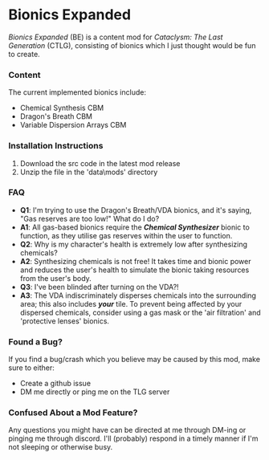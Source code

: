 # Bionics Expanded
*Bionics Expanded* (BE) is a content mod for *Cataclysm: The Last Generation* (CTLG), consisting of bionics which I just thought would be fun to create. 

### Content
The current implemented bionics include:
- Chemical Synthesis CBM
- Dragon's Breath CBM
- Variable Dispersion Arrays CBM

### Installation Instructions
1. Download the src code in the latest mod release
2. Unzip the file in the 'data\mods' directory

### FAQ
- **Q1**: I'm trying to use the Dragon's Breath/VDA bionics, and it's saying, "Gas reserves are too low!" What do I do?
- **A1**: All gas-based bionics require the ***Chemical Synthesizer*** bionic to function, as they utilise gas reserves within the user to function.
- **Q2**: Why is my character's health is extremely low after synthesizing chemicals?
- **A2**: Synthesizing chemicals is not free! It takes time and bionic power and reduces the user's health to simulate the bionic taking resources from the user's body.
- **Q3**: I've been blinded after turning on the VDA?!
- **A3**: The VDA indiscriminately disperses chemicals into the surrounding area; this also includes ***your*** tile. To prevent being affected by your dispersed chemicals, consider using a gas mask or the 'air filtration' and 'protective lenses' bionics.

### Found a Bug?
If you find a bug/crash which you believe may be caused by this mod, make sure to either:
- Create a github issue
- DM me directly or ping me on the TLG server

### Confused About a Mod Feature?
Any questions you might have can be directed at me through DM-ing or pinging me through discord. I'll (probably) respond in a timely manner if I'm not sleeping or otherwise busy.